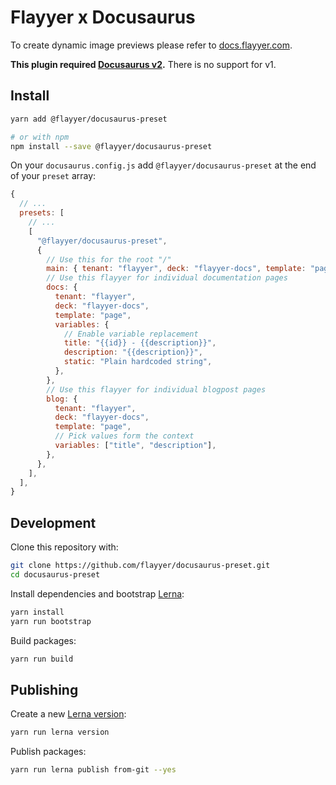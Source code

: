# Flayyer x Docusaurus

To create dynamic image previews please refer to [docs.flayyer.com](http://docs.flayyer.com/).

**This plugin required [Docusaurus v2](https://v2.docusaurus.io/).** There is no support for v1.

## Install

```bash
yarn add @flayyer/docusaurus-preset

# or with npm
npm install --save @flayyer/docusaurus-preset
```

On your `docusaurus.config.js` add `@flayyer/docusaurus-preset` at the end of your `preset` array:

```js
{
  // ...
  presets: [
    // ...
    [
      "@flayyer/docusaurus-preset",
      {
        // Use this for the root "/"
        main: { tenant: "flayyer", deck: "flayyer-docs", template: "page" },
        // Use this flayyer for individual documentation pages
        docs: {
          tenant: "flayyer",
          deck: "flayyer-docs",
          template: "page",
          variables: {
            // Enable variable replacement
            title: "{{id}} - {{description}}",
            description: "{{description}}",
            static: "Plain hardcoded string",
          },
        },
        // Use this flayyer for individual blogpost pages
        blog: {
          tenant: "flayyer",
          deck: "flayyer-docs",
          template: "page",
          // Pick values form the context
          variables: ["title", "description"],
        },
      },
    ],
  ],
}
```

## Development

Clone this repository with:

```bash
git clone https://github.com/flayyer/docusaurus-preset.git
cd docusaurus-preset
```

Install dependencies and bootstrap [Lerna](https://github.com/lerna/lerna/):

```bash
yarn install
yarn run bootstrap
```

Build packages:

```bash
yarn run build
```

## Publishing

Create a new [Lerna version](https://github.com/lerna/lerna/tree/main/commands/version#readme):

```bash
yarn run lerna version
```

Publish packages:

```bash
yarn run lerna publish from-git --yes
```
